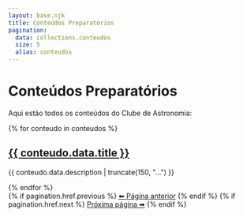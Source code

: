 ```yaml
---
layout: base.njk
title: Conteúdos Preparatórios
pagination:
  data: collections.conteudos
  size: 5
  alias: conteudos
---
```


<h1>Conteúdos Preparatórios</h1>
<p>Aqui estão todos os conteúdos do Clube de Astronomia:</p>

<div class="cards-list">
{% for conteudo in conteudos %}
  <div class="card">
    <h2><a href="{{ conteudo.url }}">{{ conteudo.data.title }}</a></h2>
    <p>{{ conteudo.data.description | truncate(150, "...") }}</p>
  </div>
{% endfor %}
</div>

<nav class="pagination">
  {% if pagination.href.previous %}
    <a href="{{ pagination.href.previous }}" class="btn">⬅ Página anterior</a>
  {% endif %}
  {% if pagination.href.next %}
    <a href="{{ pagination.href.next }}" class="btn">Próxima página ➡</a>
  {% endif %}
</nav>
